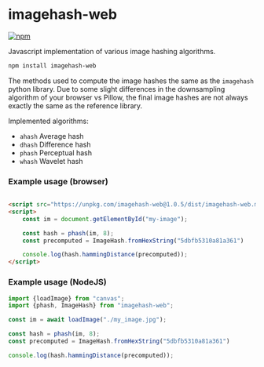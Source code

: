 # imagehash-web

[![npm](https://img.shields.io/npm/v/imagehash-web)](https://www.npmjs.com/package/imagehash-web)

Javascript implementation of various image hashing algorithms.

```bash
npm install imagehash-web
```

The methods used to compute the image hashes
the same as the `imagehash` python library. Due to
some slight differences in the downsampling algorithm of
your browser vs Pillow, the final image hashes are not
always exactly the same as the reference library.

Implemented algorithms:

* `ahash` Average hash
* `dhash` Difference hash
* `phash` Perceptual hash
* `whash` Wavelet hash

### Example usage (browser)

```html

<script src="https://unpkg.com/imagehash-web@1.0.5/dist/imagehash-web.min.js"></script>
<script>
    const im = document.getElementById("my-image");

    const hash = phash(im, 8);
    const precomputed = ImageHash.fromHexString("5dbfb5310a81a361")

    console.log(hash.hammingDistance(precomputed));
</script>
```

### Example usage (NodeJS)

```javascript
import {loadImage} from "canvas";
import {phash, ImageHash} from "imagehash-web";

const im = await loadImage("./my_image.jpg");

const hash = phash(im, 8);
const precomputed = ImageHash.fromHexString("5dbfb5310a81a361")

console.log(hash.hammingDistance(precomputed));
```


